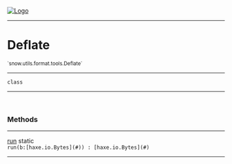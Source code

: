 
[![Logo](../../../../../images/logo.png)](../../../../../api/index.html)

---



<h1>Deflate</h1>
<small>`snow.utils.format.tools.Deflate`</small>



---

`class`

---

&nbsp;
&nbsp;







<h3>Methods</h3> <hr/><span class="method apipage">
            <a name="run"><a class="lift" href="#run">run</a></a> <span class="inline-block static">static</span><div class="clear"></div><code class="signature apipage">run(b:[haxe.io.Bytes](#)<span></span>) : [haxe.io.Bytes](#)</code><br/><span class="small_desc_flat"></span>
        </span>
    





---

&nbsp;
&nbsp;
&nbsp;
&nbsp;